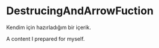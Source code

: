 # DestrucingAndArrowFuction

Kendim için hazırladığım bir içerik.

A content I prepared for myself.
